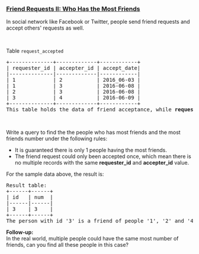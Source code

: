 ### [Friend Requests II: Who Has the Most Friends](https://leetcode.com/problems/friend-requests-ii-who-has-the-most-friends)

<p>In social network like Facebook or Twitter, people send friend requests and accept others&#39; requests as well.</p>

<p>&nbsp;</p>

<p>Table <code>request_accepted</code></p>

<pre>
+--------------+-------------+------------+
| requester_id | accepter_id | accept_date|
|--------------|-------------|------------|
| 1            | 2           | 2016_06-03 |
| 1            | 3           | 2016-06-08 |
| 2            | 3           | 2016-06-08 |
| 3            | 4           | 2016-06-09 |
+--------------+-------------+------------+
This table holds the data of friend acceptance, while <b>requester_id</b> and <b>accepter_id</b> both are the id of a person.
</pre>

<p>&nbsp;</p>

<p>Write a query to find the the people who has most friends and the most friends number under the following rules:</p>

<ul>
	<li>It is guaranteed there is only 1 people having the most friends.</li>
	<li>The friend request could only been accepted once, which mean there is no multiple records with the same <b>requester_id</b> and <b>accepter_id</b> value.</li>
</ul>

<p>For the sample data above, the result is:</p>

<pre>
Result table:
+------+------+
| id   | num  |
|------|------|
| 3    | 3    |
+------+------+
The person with id &#39;3&#39; is a friend of people &#39;1&#39;, &#39;2&#39; and &#39;4&#39;, so he has 3 friends in total, which is the most number than any others.
</pre>

<p><b>Follow-up:</b><br />
In the real world, multiple people could have the same most number of friends, can you find all these people in this case?</p>
